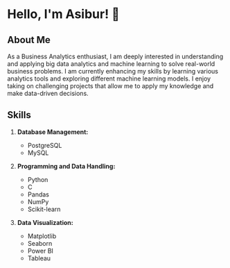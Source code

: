 
# Hello, I'm Asibur! 👋

## About Me
As a Business Analytics enthusiast, I am deeply interested in understanding and applying big data analytics and machine learning to solve real-world business problems. I am currently enhancing my skills by learning various analytics tools and exploring different machine learning models. I enjoy taking on challenging projects that allow me to apply my knowledge and make data-driven decisions. 

## Skills

1. **Database Management:**
   - PostgreSQL
   - MySQL

2. **Programming and Data Handling:**
   - Python
   - C
   - Pandas
   - NumPy
   - Scikit-learn
  
3. **Data Visualization:**
   - Matplotlib
   - Seaborn
   - Power BI
   - Tableau

